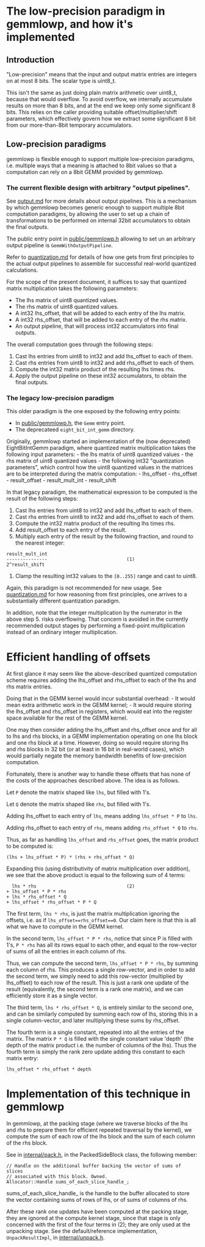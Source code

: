 # The low-precision paradigm in gemmlowp, and how it's implemented

## Introduction

"Low-precision" means that the input and output matrix entries are integers on
at most 8 bits. The scalar type is uint8_t.

This isn't the same as just doing plain matrix arithmetic over uint8_t, because
that would overflow. To avoid overflow, we internally accumulate results on more
than 8 bits, and at the end we keep only some significant 8 bits. This relies on
the caller providing suitable offset/multiplier/shift parameters, which
effectively govern how we extract some significant 8 bit from our more-than-8bit
temporary accumulators.

## Low-precision paradigms

gemmlowp is flexible enough to support multiple low-precision paradigms, i.e.
multiple ways that a meaning is attached to 8bit values so that a computation
can rely on a 8bit GEMM provided by gemmlowp.

### The current flexible design with arbitrary "output pipelines".

See [output.md](output.md) for more details about output pipelines. This is a
mechanism by which gemmlowp becomes generic enough to support multiple 8bit
computation paradigms, by allowing the user to set up a chain of transformations
to be performed on internal 32bit accumulators to obtain the final outputs.

The public entry point in [public/gemmlowp.h](../public/gemmlowp.h) allowing to
set un an arbitrary output pipeline is `GemmWithOutputPipeline`.

Refer to [quantization.md](quantization.md) for details of how one gets from
first principles to the actual output pipelines to assemble for successful
real-world quantized calculations.

For the scope of the present document, it suffices to say that quantized matrix
multiplication takes the following parameters:

-   The lhs matrix of uint8 quantized values.
-   The rhs matrix of uint8 quantized values.
-   A int32 lhs_offset, that will be added to each entry of the lhs matrix.
-   A int32 rhs_offset, that will be added to each entry of the rhs matrix.
-   An output pipeline, that will process int32 accumulators into final outputs.

The overall computation goes through the following steps:

1.  Cast lhs entries from uint8 to int32 and add lhs_offset to each of them.
2.  Cast rhs entries from uint8 to int32 and add rhs_offset to each of them.
3.  Compute the int32 matrix product of the resulting lhs times rhs.
4.  Apply the output pipeline on these int32 accumulators, to obtain the final
    outputs.

### The legacy low-precision paradigm

This older paradigm is the one exposed by the following entry points:

*   In [public/gemmlowp.h](../public/gemmlowp.h), the `Gemm` entry point.
*   The deprecateed `eight_bit_int_gemm` directory.

Originally, gemmlowp started an implementation of the (now deprecated)
EightBitIntGemm paradigm, where quantized matrix multiplication takes the
following input parameters: - the lhs matrix of uint8 quantized values - the rhs
matrix of uint8 quantized values - the following int32 "quantization
parameters", which control how the uint8 quantized values in the matrices are to
be interpreted during the matrix computation: - lhs_offset - rhs_offset -
result_offset - result_mult_int - result_shift

In that legacy paradigm, the mathematical expression to be computed is the
result of the following steps:

1.  Cast lhs entries from uint8 to int32 and add lhs_offset to each of them.
2.  Cast rhs entries from uint8 to int32 and add rhs_offset to each of them.
3.  Compute the int32 matrix product of the resulting lhs times rhs.
4.  Add result_offset to each entry of the result.
5.  Multiply each entry of the result by the following fraction, and round to
    the nearest integer:

```
result_mult_int
---------------                             (1)
2^result_shift
```

1.  Clamp the resulting int32 values to the `[0..255]` range and cast to uint8.

Again, this paradigm is not recommended for new usage. See
[quantization.md](quantization.md) for how reasoning from first principles, one
arrives to a substantially different quantization paradigm.

In addition, note that the integer multiplication by the numerator in the above
step 5. risks overflowing. That concern is avoided in the currently recommended
output stages by performing a fixed-point multiplication instead of an ordinary
integer multiplication.

# Efficient handling of offsets

At first glance it may seem like the above-described quantized computation
scheme requires adding the lhs_offset and rhs_offset to each of the lhs and rhs
matrix entries.

Doing that in the GEMM kernel would incur substantial overhead: - It would mean
extra arithmetic work in the GEMM kernel; - It would require storing the
lhs_offset and rhs_offset in registers, which would eat into the register space
available for the rest of the GEMM kernel.

One may then consider adding the lhs_offset and rhs_offset once and for all to
lhs and rhs blocks, in a GEMM implementation operating on one lhs block and one
rhs block at a time. However, doing so would require storing lhs and rhs blocks
in 32 bit (or at least in 16 bit in real-world cases), which would partially
negate the memory bandwidth benefits of low-precision computation.

Fortunately, there is another way to handle these offsets that has none of the
costs of the approaches described above. The idea is as follows.

Let `P` denote the matrix shaped like `lhs`, but filled with 1's.

Let `Q` denote the matrix shaped like `rhs`, but filled with 1's.

Adding lhs_offset to each entry of `lhs`, means adding `lhs_offset * P` to
`lhs`.

Adding rhs_offset to each entry of `rhs`, means adding `rhs_offset * Q` to
`rhs`.

Thus, as far as handling `lhs_offset` and `rhs_offset` goes, the matrix product
to be computed is:

```
(lhs + lhs_offset * P) * (rhs + rhs_offset * Q)
```

Expanding this (using distributivity of matrix multiplication over addition), we
see that the above product is equal to the following sum of 4 terms:

```
  lhs * rhs                                 (2)
+ lhs_offset * P * rhs
+ lhs * rhs_offset * Q
+ lhs_offset * rhs_offset * P * Q
```

The first term, `lhs * rhs`, is just the matrix multiplication ignoring the
offsets, i.e. as if `lhs_offset==rhs_offset==0`. Our claim here is that this is
all what we have to compute in the GEMM kernel.

In the second term, `lhs_offset * P * rhs`, notice that since P is filled with
1's, `P * rhs` has all its rows equal to each other, and equal to the row-vector
of sums of all the entries in each column of rhs.

Thus, we can compute the second term, `lhs_offset * P * rhs`, by summing each
column of rhs. This produces a single row-vector, and in order to add the second
term, we simply need to add this row-vector (multiplied by lhs_offset) to each
row of the result. This is just a rank one update of the result (equivalently,
the second term is a rank one matrix), and we can efficiently store it as a
single vector.

The third term, `lhs * rhs_offset * Q`, is entirely similar to the second one,
and can be similarly computed by summing each row of lhs, storing this in a
single column-vector, and later multiplying these sums by rhs_offset.

The fourth term is a single constant, repeated into all the entries of the
matrix. The matrix `P * Q` is filled with the single constant value 'depth' (the
depth of the matrix product i.e. the number of columns of the lhs). Thus the
fourth term is simply the rank zero update adding this constant to each matrix
entry:

```
lhs_offset * rhs_offset * depth
```

# Implementation of this technique in gemmlowp

In gemmlowp, at the packing stage (where we traverse blocks of the lhs and rhs
to prepare them for efficient repeated traversal by the kernel), we compute the
sum of each row of the lhs block and the sum of each column of the rhs block.

See in [internal/pack.h](../internal/pack.h), in the PackedSideBlock class, the
following member:

```
// Handle on the additional buffer backing the vector of sums of slices
// associated with this block. Owned.
Allocator::Handle sums_of_each_slice_handle_;
```

sums_of_each_slice_handle_ is the handle to the buffer allocated to store the
vector containing sums of rows of lhs, or of sums of columns of rhs.

After these rank one updates have been computed at the packing stage, they are
ignored at the compute kernel stage, since that stage is only concerned with the
first of the four terms in (2); they are only used at the unpacking stage. See
the default/reference implementation, `UnpackResultImpl`, in
[internal/unpack.h](../internal/unpack.h).
